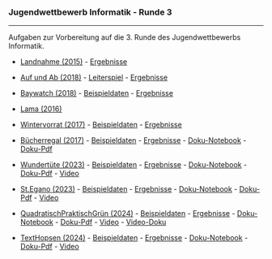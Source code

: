 


### Jugendwettbewerb Informatik - Runde 3

----

Aufgaben zur Vorbereitung auf die 3. Runde des Jugendwettbewerbs Informatik.

- [Landnahme (2015)](./landnahme/landnahme.pdf) - [Ergebnisse](./landnahme/landnahme_ergebnisse.md)

- [Auf und Ab (2018)](./auf_und_ab/auf_und_ab.pdf)  - [Leiterspiel](./auf_und_ab/leiterspiel.pdf) - [Ergebnisse](./auf_und_ab/ergebnisse.md)

- [Baywatch (2018)](./baywatch/baywatch.pdf) - [Beispieldaten](./baywatch/beispieldaten/) -
  [Ergebnisse](./baywatch/baywatch_ergebnisse.md)

- [Lama (2016)](./lama/lama.pdf)

- [Wintervorrat (2017)](./wintervorrat/wintervorrat.pdf) - [Beispieldaten](./wintervorrat/beispieldaten/) -
  [Ergebnisse](./wintervorrat/wintervorrat_ergebnisse.ipynb)

- [Bücherregal (2017)](./buecherregal/buecherregal.pdf) - [Beispieldaten](./buecherregal/beispieldaten/) -
  [Ergebnisse](./buecherregal/buecherregal_ergebnisse.md) - [Doku-Notebook](./buecherregal/buecherregal_docu.ipynb) - [Doku-Pdf](./buecherregal/buecherregal_docu.pdf)

- [Wundertüte (2023)](./wundertuete/wundertuete.png) - [Beispieldaten](./wundertuete/beispieldaten/) - 
  [Ergebnisse](./wundertuete/wundertuete_ergebnisse.md) - [Doku-Notebook](./wundertuete/wundertuete_docu.ipynb) - [Doku-Pdf](./wundertuete/wundertuete_docu.pdf) - [Video](https://youtu.be/B0YWUEcwum4)

- [St.Egano (2023)](./stEgano/stegano.png) - [Beispieldaten](./stEgano/beispieldaten/) - 
  [Ergebnisse](./stEgano/ergebnisse.md) - [Doku-Notebook](./stEgano/stegano_docu.ipynb) - [Doku-Pdf](./stEgano/stegano_docu.pdf) - [Video](https://youtu.be/B0YWUEcwum4)

- [QuadratischPraktischGrün (2024)](./quadratisch/quadratisch.png) - 
  [Beispieldaten](./quadratisch/beispieldaten/) - [Ergebnisse](./quadratisch/quadratisch_ergebnisse.md) -
  [Doku-Notebook](./quadratisch/quadratisch_docu.ipynb) - [Doku-Pdf](./quadratisch/quadratisch_docu.pdf) -
  [Video](https://youtu.be/CMnJjsihx3g) - [Video-Doku](https://youtu.be/bp3aTa3aTYw)

- [TextHopsen (2024)](./texthopsen/texthopsen.png) - 
  [Beispieldaten](./texthopsen/beispieldaten/) - [Ergebnisse](./texthopsen/hopsen_ergebnisse.md) -
  [Doku-Notebook](./texthopsen/hopsen_docu.ipynb) - [Doku-Pdf](./texthopsen/hopsen_docu.pdf) -
  [Video](https://youtu.be/1kkye1mO_lY)

 


